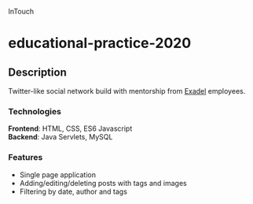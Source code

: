 InTouch
# educational-practice-2020
## Description
Twitter-like social network build with mentorship from [Exadel](https://www.exadel.com/) employees. 
### Technologies
**Frontend**: HTML, CSS, ES6 Javascript \
**Backend**: Java Servlets, MySQL
### Features
- Single page application
- Adding/editing/deleting posts with tags and images
- Filtering by date, author and tags
